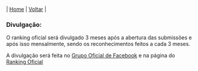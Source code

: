 | [Home](https://elastic.github.io/Elastic-Recognition-Program/) | [Voltar](https://elastic.github.io/Elastic-Recognition-Program/brazil) |

### Divulgação: ###

O ranking oficial será divulgado 3 meses após a abertura das submissões e após isso mensalmente, sendo os reconhecimentos feitos a cada 3 meses.

A divulgação será feita no [Grupo Oficial de Facebook](https://www.facebook.com/groups/2538162326271261/) e na página do [Ranking Oficial](https://elastic.github.io/Elastic-Recognition-Program/ranking-piloto)
